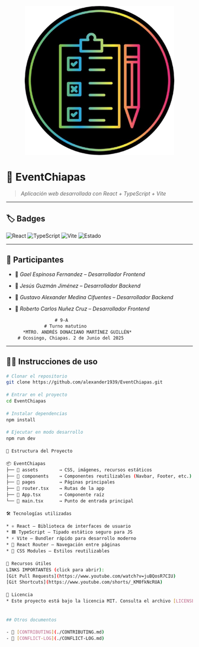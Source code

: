 <p align="center">
  <img src="./src/assets/images/eventchiapas.png" alt="Banner del Proyecto" style="max-width: 80%;" />
</p>

# 🚀 **EventChiapas**
> *Aplicación web desarrollada con React + TypeScript + Vite*

---

## 🏷️ Badges
![React](https://img.shields.io/badge/React-18.2.0-blue?logo=react)
![TypeScript](https://img.shields.io/badge/TypeScript-5.x-blue?logo=typescript)
![Vite](https://img.shields.io/badge/Vite-5.x-9466ff?logo=vite)
![Estado](https://img.shields.io/badge/Estado-En%20desarrollo-yellow)

---

## 👥 **Participantes**

- 👤 *Gael Espinosa Fernandez* – *Desarrollador Frontend*
- 👤 *Jesús Guzmán Jiménez* – *Desarrollador Backend*
- 👤 *Gustavo Alexander Medina Cifuentes* – *Desarrollador Backend*
- 👤 *Roberto Carlos Nuñez Cruz* – *Desarrollador Frontend*

                     # 9-A 
                 # Turno matutino 
         *MTRO. ANDRÉS DONACIANO MARTÍNEZ GUILLÉN*
       # Ocosingo, Chiapas. 2 de Junio del 2025 
---

## 🧑‍💻 **Instrucciones de uso**

```bash
# Clonar el repositorio
git clone https://github.com/alexander1939/EventChiapas.git

# Entrar en el proyecto
cd EventChiapas

# Instalar dependencias
npm install

# Ejecutar en modo desarrollo
npm run dev

📁 Estructura del Proyecto

📦 EventChiapas
├── 📁 assets        → CSS, imágenes, recursos estáticos
├── 📁 components    → Componentes reutilizables (Navbar, Footer, etc.)
├── 📁 pages         → Páginas principales
├── 📄 router.tsx    → Rutas de la app
├── 📄 App.tsx       → Componente raíz
└── 📄 main.tsx      → Punto de entrada principal

🛠️ Tecnologías utilizadas

* ⚛️ React – Biblioteca de interfaces de usuario
* 🟦 TypeScript – Tipado estático seguro para JS
* ⚡ Vite – Bundler rápido para desarrollo moderno
* 🧭 React Router – Navegación entre páginas
* 🎨 CSS Modules – Estilos reutilizables

🔗 Recursos útiles
LINKS IMPORTANTES (click para abrir):
[Git Pull Requests](https://www.youtube.com/watch?v=juBQosR7CIU)
[Git Shortcuts](https://www.youtube.com/shorts/_KM0fkNcRUA)

📄 Licencia
* Este proyecto está bajo la licencia MIT. Consulta el archivo [LICENSE] para más información.


## Otros documentos

- 📄 [CONTRIBUTING](./CONTRIBUTING.md)
- 📘 [CONFLICT-LOG](./CONFLICT-LOG.md)
